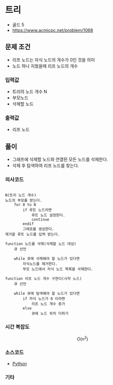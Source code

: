 # 트리

- 골드 5
- https://www.acmicpc.net/problem/1068

## 문제 조건

- 리프 노드는 자식 노드의 개수가 0인 것을 의미
- 노드 하나 지웠을때 리프 노드의 개수

### 입력값

- 트리의 노드 개수 N
- 부모노드
- 삭제할 노드

### 출력값

- 리프 노드

## 풀이

- 그래프에 삭제할 노드와 연결된 모든 노드를 삭제한다.
- 삭제 후 탐색하여 리프 노드를 찾는다.

### 의사코드

```text

N(트리 노드 개수)
노드의 부모를 받는다.
    for 0 to N
        if 루트 노드라면
            루트 노드 설정한다.
            continue
        endif
        그래프를 생성한다.
제거할 루트 노드를 입력 받는다.

function 노드를 삭제(삭제할 노드 대상)
    큐 선언

    while 큐에 삭제해야 할 노드가 있다면
        자식노드를 제거한다.
        부모 노드에서 자식 노드 목록을 삭제한다.

function 리프 노드 개수 구한다(시작 노드)
    큐 선언

    while 큐에 탐색해야 할 노드가 있다면
        if 자식 노드가 0 이라면
            리프 노드 개수 증가
        else
            큐에 노드 위치 더하기

```

### 시간 복잡도

```math
O(n^2)
```

### 소스코드

- [Python](./1068.py)

### 기타
